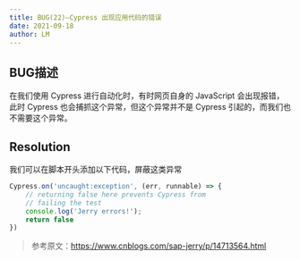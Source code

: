```yaml
---
title: BUG(22)—Cypress 出现应用代码的错误
date: 2021-09-18
author: LM
---
```


## BUG描述

在我们使用 Cypress 进行自动化时，有时网页自身的 JavaScript 会出现报错，此时 Cypress 也会捕抓这个异常，但这个异常并不是 Cypress 引起的，而我们也不需要这个异常。

## Resolution

我们可以在脚本开头添加以下代码，屏蔽这类异常

```javascript
Cypress.on('uncaught:exception', (err, runnable) => {
    // returning false here prevents Cypress from
    // failing the test
    console.log('Jerry errors!');
    return false
})
```

> 参考原文：https://www.cnblogs.com/sap-jerry/p/14713564.html


